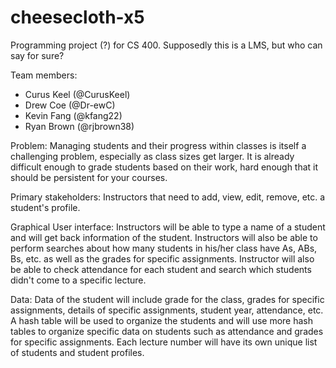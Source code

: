 # cheesecloth-x5
Programming project (?) for CS 400. Supposedly this is a LMS, but who can say for sure?

Team members:
* Curus Keel (@CurusKeel)
* Drew Coe (@Dr-ewC)
* Kevin Fang (@kfang22)
* Ryan Brown (@rjbrown38)

Problem: Managing students and their progress within classes is itself a challenging problem, especially as class sizes get larger. It is already difficult enough to grade students based on their work, hard enough that it should be persistent for your courses.

Primary stakeholders: Instructors that need to add, view, edit, remove, etc. a student's profile.

Graphical User interface: Instructors will be able to type a name of a student and will get back information of the student.
Instructors will also be able to perform searches about how many students in his/her class have As, ABs, Bs, etc. as well as 
the grades for specific assignments. Instructor will also be able to check attendance for each student and search which students didn't come to a specific lecture. 

Data: Data of the student will include grade for the class, grades for specific assignments, details of specific assignments, student year, attendance, etc. A hash table will be used to organize the students and will use more hash tables to organize specific data on students such as attendance and grades for specific assignments. Each lecture number will have its own unique list of students and student profiles.
